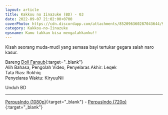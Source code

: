 ```yaml
---
layout: article
title: Kakkou no Iinazuke (BD) - 03
date: 2022-09-07 21:02:00+0700
coverPhoto: https://cdn.discordapp.com/attachments/852096360287043644/991700250089758790/unknown.png
category: Kakkou-no-Iinazuke
epsname: Kamu takkan bisa mengalahkanku!!
---
```


Kisah seorang muda-mudi yang semasa bayi tertukar gegara salah naro kasur.

Bareng [Doll Fansub](https://www.perpusindo.info/user/Leqek){:target="_blank"}
<br>
Alih Bahasa, Pengolah Video, Penyelaras Akhir: Leqek
<br>
Tata Rias: Rokhiq
<br>
Penyelaras Waktu: KiryuuNii

Unduh BD

---
[PerpusIndo (1080p)](https://www.perpusindo.info/berkas/w76VxDOC){:target="_blank"} - [PerpusIndo (720p)](https://www.perpusindo.info/berkas/mMs8kcce){:target="_blank"}
